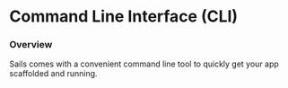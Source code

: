 # Command Line Interface (CLI)

### Overview
Sails comes with a convenient command line tool to quickly get your app scaffolded and running.



<docmeta name="uniqueID" value="cli83196">
<docmeta name="displayName" value="Command Line Interface">
<docmeta name="stabilityIndex" value="3">

